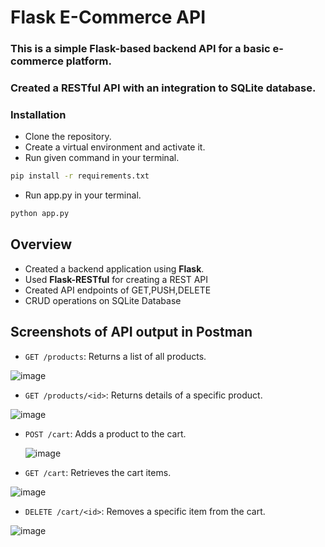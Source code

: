 # Flask E-Commerce API

### This is a simple Flask-based backend API for a basic e-commerce platform.
### Created a RESTful API with an integration to SQLite database.

### Installation
- Clone the repository.
- Create a virtual environment and activate it.
- Run given command in your terminal.
```sh
pip install -r requirements.txt
```
- Run app.py in your terminal.
```sh
python app.py
```

## Overview
- Created a backend application using **Flask**.
- Used **Flask-RESTful** for creating a REST API
- Created API endpoints of GET,PUSH,DELETE
- CRUD operations on SQLite Database

## Screenshots of API output in Postman

- `GET /products`: Returns a list of all products.
  
![image](https://github.com/Ganesh-Vaishnav/Ecommerce-FlaskApi/assets/91007617/463d195c-29d7-4ddd-a4b1-0820f647fb03)

- `GET /products/<id>`: Returns details of a specific product.
  
![image](https://github.com/Ganesh-Vaishnav/Ecommerce-FlaskApi/assets/91007617/5231337d-61a2-4bc8-8d68-aa5b958eb9d6)

- `POST /cart`: Adds a product to the cart.
  
  ![image](https://github.com/Ganesh-Vaishnav/Ecommerce-FlaskApi/assets/91007617/94e33f0a-379e-4267-83e4-1c47cdd5b58d)
  
- `GET /cart`: Retrieves the cart items.
  
![image](https://github.com/Ganesh-Vaishnav/Ecommerce-FlaskApi/assets/91007617/b3594acd-f354-4a98-a12d-ce47b8cb7a1c)

- `DELETE /cart/<id>`: Removes a specific item from the cart.
  
![image](https://github.com/Ganesh-Vaishnav/Ecommerce-FlaskApi/assets/91007617/39f6e583-1258-4615-bc1c-0138fcbabc6a)

